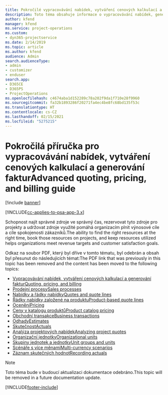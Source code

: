 ```yaml
---
title: Pokročilé vypracovávání nabídek, vytváření cenových kalkulací a generování faktur
description: Toto téma obsahuje informace o vypracovávání nabídek, generování faktur a vytváření cenových kalkulací v aplikaci Project Service Automation.
author: kfend
manager: kfend
ms.service: project-operations
ms.custom:
- dyn365-projectservice
ms.date: 2/14/2019
ms.topic: article
ms.author: kfend
audience: Admin
search.audienceType:
- admin
- customizer
- enduser
search.app:
- D365CE
- D365PS
- ProjectOperations
ms.openlocfilehash: c4674aba1d152289c78a202f9da1f710e28f9960
ms.sourcegitcommit: fa32b1893286f20271fa4ec4be8fc68bd135f53c
ms.translationtype: HT
ms.contentlocale: cs-CZ
ms.lasthandoff: 02/15/2021
ms.locfileid: "5275215"
---
```

# <a name="advanced-quoting-pricing-and-billing-guide"></a><span data-ttu-id="fe1e1-103">Pokročilá příručka pro vypracovávání nabídek, vytváření cenových kalkulací a generování faktur</span><span class="sxs-lookup"><span data-stu-id="fe1e1-103">Advanced quoting, pricing, and billing guide</span></span>

[!include [banner](../../includes/psa-now-project-operations.md)]

[!INCLUDE[cc-applies-to-psa-app-3.x](../../includes/cc-applies-to-psa-app-3x.md)]

<span data-ttu-id="fe1e1-104">Schopnost najít správné zdroje ve správný čas, rezervovat tyto zdroje pro projekty a udržovat zdroje využité pomáhá organizacím plnit výnosové cíle a cíle spokojenosti zákazníků.</span><span class="sxs-lookup"><span data-stu-id="fe1e1-104">The ability to find the right resources at the right time, book those resources on projects, and keep resources utilized helps organizations meet revenue targets and customer satisfaction goals.</span></span> 

<span data-ttu-id="fe1e1-105">Odkaz na soubor PDF, který byl dříve v tomto tématu, byl odebrán a obsah byl přesunut do následujících témat:</span><span class="sxs-lookup"><span data-stu-id="fe1e1-105">The PDF link that was previously in this topic has been removed and the content has been moved to the following topics:</span></span>

- [<span data-ttu-id="fe1e1-106">Vypracovávání nabídek, vytváření cenových kalkulací a generování faktur</span><span class="sxs-lookup"><span data-stu-id="fe1e1-106">Quoting, pricing, and billing</span></span>](../quote-bill-price.md)
- [<span data-ttu-id="fe1e1-107">Prodejní procesy</span><span class="sxs-lookup"><span data-stu-id="fe1e1-107">Sales processes</span></span>](../basic-sales-process.md)
- [<span data-ttu-id="fe1e1-108">Nabídky a řádky nabídky</span><span class="sxs-lookup"><span data-stu-id="fe1e1-108">Quotes and quote lines</span></span>](../basic-quote-lines.md)
- [<span data-ttu-id="fe1e1-109">Řádky nabídky založené na produktu</span><span class="sxs-lookup"><span data-stu-id="fe1e1-109">Product-based quote lines</span></span>](../product-based-quote-lines.md)
- [<span data-ttu-id="fe1e1-110">Ocenění</span><span class="sxs-lookup"><span data-stu-id="fe1e1-110">Pricing</span></span>](../basic-pricing.md)
- [<span data-ttu-id="fe1e1-111">Ceny v katalogu produktů</span><span class="sxs-lookup"><span data-stu-id="fe1e1-111">Product catalog pricing</span></span>](../product-catalog-pricing.md)
- [<span data-ttu-id="fe1e1-112">Obchodní transakce</span><span class="sxs-lookup"><span data-stu-id="fe1e1-112">Business transactions</span></span>](../basic-business-transactions.md)
- [<span data-ttu-id="fe1e1-113">Odhady</span><span class="sxs-lookup"><span data-stu-id="fe1e1-113">Estimates</span></span>](../estimates.md)
- [<span data-ttu-id="fe1e1-114">Skutečnost</span><span class="sxs-lookup"><span data-stu-id="fe1e1-114">Actuals</span></span>](../actuals.md)
- [<span data-ttu-id="fe1e1-115">Analýza projektových nabídek</span><span class="sxs-lookup"><span data-stu-id="fe1e1-115">Analyzing project quotes</span></span>](../basic-analyzing-quotes.md)
- [<span data-ttu-id="fe1e1-116">Organizační jednotky</span><span class="sxs-lookup"><span data-stu-id="fe1e1-116">Organizational units</span></span>](../advanced-organizational.md)
- [<span data-ttu-id="fe1e1-117">Skupiny jednotek a jednotky</span><span class="sxs-lookup"><span data-stu-id="fe1e1-117">Unit groups and units</span></span>](../advanced-units.md)
- [<span data-ttu-id="fe1e1-118">Scénáře s více měnami</span><span class="sxs-lookup"><span data-stu-id="fe1e1-118">Multi-currency scenarios</span></span>](../advanced-currency.md)
- [<span data-ttu-id="fe1e1-119">Záznam skutečných hodnot</span><span class="sxs-lookup"><span data-stu-id="fe1e1-119">Recording actuals</span></span>](../advanced-actuals.md)

> [!NOTE]
> <span data-ttu-id="fe1e1-120">Toto téma bude v budoucí aktualizaci dokumentace odebráno.</span><span class="sxs-lookup"><span data-stu-id="fe1e1-120">This topic will be removed in a future documentation update.</span></span> 


[!INCLUDE[footer-include](../../includes/footer-banner.md)]